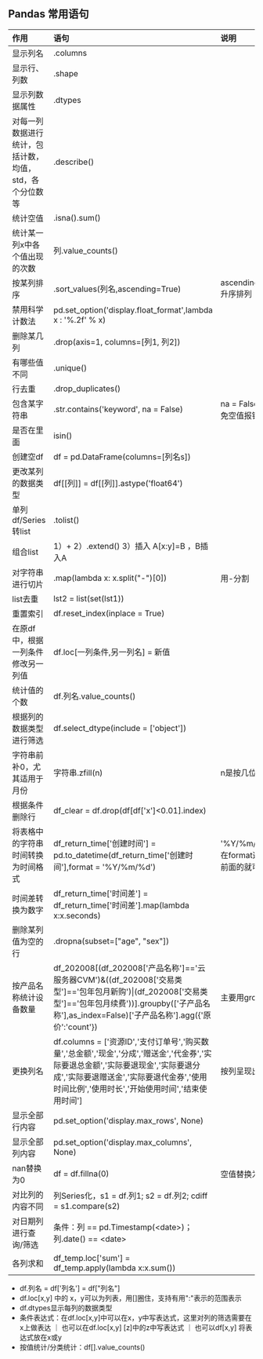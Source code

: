 ## Pandas 常用语句

| **作用**                                                | **语句**                                                     | **说明**                                  |
| :------------------------------------------------------ | :----------------------------------------------------------- | :---------------------------------------- |
| 显示列名                                                | .columns                                                     |                                           |
| 显示行、列数                                            | .shape                                                       |                                           |
| 显示列数据属性                                          | .dtypes                                                      |                                           |
| 对每一列数据进行统计，包括计数，均值，std，各个分位数等 | .describe()                                                  |                                           |
| 统计空值                                                | .isna().sum()                                                |                                           |
| 统计某一列x中各个值出现的次数                           | 列.value_counts()                                            |                                           |
| 按某列排序                                              | .sort_values(列名,ascending=True)                            | ascending=True升序排列                    |
| 禁用科学计数法                                          | pd.set_option('display.float_format',lambda x : '%.2f' % x)  |                                           |
| 删除某几列                                              | .drop(axis=1, columns=[列1, 列2])                            |                                           |
| 有哪些值不同                                            | .unique()                                                    |                                           |
| 行去重                                                  | .drop_duplicates()                                           |                                           |
| 包含某字符串                                            | .str.contains('keyword', na = False)                         | na = False可以避免空值报错                |
| 是否在里面                                              | isin()                                                       |                                           |
| 创建空df                                                | df = pd.DataFrame(columns=[列名s])                           |                                           |
| 更改某列的数据类型                                      | df[[列]] = df[[列]].astype('float64')                        |                                           |
| 单列df/Series转list                                            | .tolist()                                                    |                                           |
| 组合list                                                | 1）+ 2）.extend() 3）插入 A[x:y]=B ，B插入A                  |                                           |
| 对字符串进行切片                                        | .map(lambda x: x.split("-")[0])                              | 用-分割                                   |
| list去重                                                | lst2 = list(set(lst1))                                       |                                           |
| 重置索引                                                | df.reset_index(inplace = True)                               |                                           |
| 在原df中，根据一列条件修改另一列值                      | df.loc[一列条件,另一列名] = 新值                             |                                           |
| 统计值的个数                                            | df.列名.value_counts()                                       |                                           |
| 根据列的数据类型进行筛选                                | df.select_dtype(include = ['object'])                        |                                           |
| 字符串前补0，尤其适用于月份                             | 字符串.zfill(n)                                              | n是按几位补0                              |
| 根据条件删除行                                          | df_clear = df.drop(df[df['x']<0.01].index)                   |                                           |
| 将表格中的字符串时间转换为时间格式                      | df_return_time['创建时间'] = pd.to_datetime(df_return_time['创建时间'],format = '%Y/%m/%d') | '%Y/%m/%d')，在format这里就前面的就可以了 |
| 时间差转换为数字                                        | df_return_time['时间差'] = df_return_time['时间差'].map(lambda x:x.seconds) |                                           |
| 删除某列值为空的行                                      | .dropna(subset=["age", "sex"])                               |                                           |
| 按产品名称统计设备数量                                  | df_202008[(df_202008['产品名称']=='云服务器CVM')&((df_202008['交易类型']=='包年包月新购')\|(df_202008['交易类型']=='包年包月续费'))].groupby(['子产品名称'],as_index=False)['子产品名称'].agg({'原价':'count'}) | 主要用groupby                             |
| 更换列名                                                | df.columns = ['资源ID','支付订单号','购买数量','总金额','现金','分成','赠送金','代金券','实际要退总金额','实际要退现金','实际要退分成','实际要退赠送金','实际要退代金券','使用时间比例','使用时长','开始使用时间','结束使用时间'] | 按列呈现出来                              |
| 显示全部行内容                                          | pd.set_option('display.max_rows', None)                      |                                           |
| 显示全部列内容                                          | pd.set_option('display.max_columns', None)                   |                                           |
| nan替换为0                                              | df = df.fillna(0)                                            | 空值替换为0                               |
|对比列的内容不同|列Series化，s1 = df.列1; s2 = df.列2; cdiff = s1.compare(s2)||
|对日期列进行查询/筛选|条件：列 == pd.Timestamp(\<date>)；列.date() == \<date>||
|各列求和|df_temp.loc['sum'] = df_temp.apply(lambda x:x.sum())||

* df.列名 = df['列名'] = df["列名"]
* df.loc[x,y] 中的 x，y可以为列表，用[]圈住，支持有用":"表示的范围表示
* df.dtypes显示每列的数据类型
* 条件表达式：在df.loc[x,y]中可以在x，y中写表达式，这里对列的筛选需要在x上做表达 ｜ 也可以在df.loc[x,y] [z]中的z中写表达式 ｜ 也可以df[x,y] 将表达式放在x或y
* 按值统计/分类统计：df[].value_counts()

